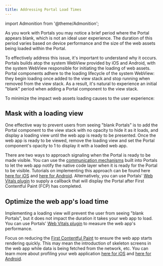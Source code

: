 ```yaml
---
title: Addressing Portal Load Times
---
```


import Admonition from '@theme/Admonition';

As you work with Portals you may notice a brief period where the Portal appears blank, which is not an ideal user experience. The duration of this period varies based on device performance and the size of the web assets being loaded within the Portal. 

To effectively address this issue, it's important to understand why it occurs. Portals builds atop the system WebView provided by iOS and Android, with the system WebView responsible for initiating the loading of web assets. Portal components adhere to the loading lifecycle of the system WebView: they begin loading once added to the view stack and stop running when removed from the view stack. As a result, it's natural to experience an initial "blank" period when adding a Portal component to the view stack. 

To minimize the impact web assets loading causes to the user experience:

## Mask with a loading view

One effective way to prevent users from seeing "blank Portals" is to add the Portal component to the view stack with no opacity to hide it as it loads, and display a loading view until the web app is ready to be presented. Once the web app is ready to be viewed, remove the loading view and set the Portal component's opacity to 1 to display it with a loaded web app.

There are two ways to approach signaling when the Portal is ready to be made visible. You can use the [communication mechanisms](https://ionic.io/docs/portals/choosing-a-communication) built into Portals to let the web app notify the native code layer when it is ready for the Portal to be visible. Tutorials on implementing this approach can be found here [here for iOS](https://ionic.io/docs/portals/for-ios/how-to/define-api-in-typescript) and [here for Android](https://ionic.io/docs/portals/for-android/how-to/define-api-in-typescript). Alternatively, you can use Portals' [Web Vitals plugin](https://ionic.io/docs/portals/for-web/web-vitals) to supply a callback that will display the Portal after First Contentful Paint (FCP) has completed.

## Optimize the web app's load time

Implementing a loading view will prevent the user from seeing "blank Portals", but it does not impact the duration it takes your web app to load. You can use Portals' [Web Vitals plugin](https://ionic.io/docs/portals/for-web/web-vitals) to measure the web app's performance.

Focus on reducing the [First Contentful Paint](https://web.dev/articles/fcp) to ensure the web app starts rendering quickly. This may mean the introduction of skeleton screens in the web app while data is being fetched from the network, etc. You can learn more about profiling your web application [here for iOS](https://ionic.io/docs/portals/for-web/ios-profiling) and [here for Android](https://ionic.io/docs/portals/for-web/android-profiling).